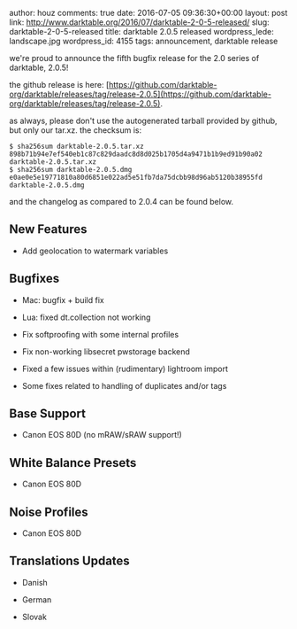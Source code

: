 author: houz
comments: true
date: 2016-07-05 09:36:30+00:00
layout: post
link: http://www.darktable.org/2016/07/darktable-2-0-5-released/
slug: darktable-2-0-5-released
title: darktable 2.0.5 released
wordpress_lede: landscape.jpg
wordpress_id: 4155
tags: announcement, darktable release

we're proud to announce the fifth bugfix release for the 2.0 series of darktable, 2.0.5!

the github release is here: [https://github.com/darktable-org/darktable/releases/tag/release-2.0.5](https://github.com/darktable-org/darktable/releases/tag/release-2.0.5).

as always, please don't use the autogenerated tarball provided by github, but only our tar.xz. the checksum is:

    
    $ sha256sum darktable-2.0.5.tar.xz
    898b71b94e7ef540eb1c87c829daadc8d8d025b1705d4a9471b1b9ed91b90a02 darktable-2.0.5.tar.xz
    $ sha256sum darktable-2.0.5.dmg
    e0ae0e5e19771810a80d6851e022ad5e51fb7da75dcbb98d96ab5120b38955fd  darktable-2.0.5.dmg


and the changelog as compared to 2.0.4 can be found below.


## New Features





 	
  * Add geolocation to watermark variables




## Bugfixes





 	
  * Mac: bugfix + build fix

 	
  * Lua: fixed dt.collection not working

 	
  * Fix softproofing with some internal profiles

 	
  * Fix non-working libsecret pwstorage backend

 	
  * Fixed a few issues within (rudimentary) lightroom import

 	
  * Some fixes related to handling of duplicates and/or tags




## Base Support





 	
  * Canon EOS 80D (no mRAW/sRAW support!)




## White Balance Presets





 	
  * Canon EOS 80D




## Noise Profiles





 	
  * Canon EOS 80D




## Translations Updates





 	
  * Danish

 	
  * German

 	
  * Slovak


